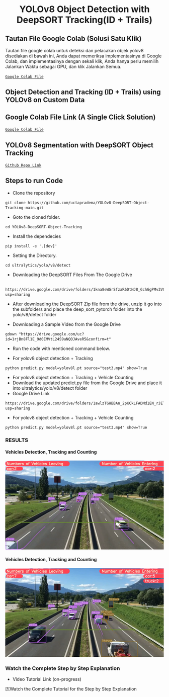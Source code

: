 <H1 align="center">
YOLOv8 Object Detection with DeepSORT Tracking(ID + Trails) </H1>

## Tautan File Google Colab (Solusi Satu Klik)
Tautan file google colab untuk deteksi dan pelacakan objek yolov8 disediakan di bawah ini, Anda dapat memeriksa implementasinya di Google Colab, dan implementasinya dengan sekali klik, Anda hanya perlu memilih Jalankan Waktu sebagai GPU, dan klik Jalankan Semua.

[`Google Colab File`](https://colab.research.google.com/drive/1AUEjYgcIdUx_RBVyASj9KyWu_17V7laP?usp=sharing)

## Object Detection and Tracking (ID + Trails)  using YOLOv8 on Custom Data
## Google Colab File Link (A Single Click Solution)
[`Google Colab File`](https://colab.research.google.com/drive/1AUEjYgcIdUx_RBVyASj9KyWu_17V7laP?usp=sharing)

## YOLOv8 Segmentation with DeepSORT Object Tracking

[`Github Repo Link`](https://github.com/uctapradema/YOLOv8-DeepSORT-Object-Tracking-main.git)

## Steps to run Code

- Clone the repository
```
git clone https://github.com/uctapradema/YOLOv8-DeepSORT-Object-Tracking-main.git
```
- Goto the cloned folder.
```
cd YOLOv8-DeepSORT-Object-Tracking
```
- Install the dependecies
```
pip install -e '.[dev]'

```

- Setting the Directory.
```
cd ultralytics/yolo/v8/detect

```
- Downloading the DeepSORT Files From The Google Drive 
```

https://drive.google.com/drive/folders/1kna8eWGrSfzaR6DtNJ8_GchGgPMv3VC8?usp=sharing
```
- After downloading the DeepSORT Zip file from the drive, unzip it go into the subfolders and place the deep_sort_pytorch folder into the yolo/v8/detect folder

- Downloading a Sample Video from the Google Drive
```
gdown "https://drive.google.com/uc?id=1rjBn8Fl1E_9d0EMVtL24S9aNQOJAveR5&confirm=t"
```

- Run the code with mentioned command below.

- For yolov8 object detection + Tracking
```
python predict.py model=yolov8l.pt source="test3.mp4" show=True
```
- For yolov8 object detection + Tracking + Vehicle Counting
- Download the updated predict.py file from the Google Drive and place it into ultralytics/yolo/v8/detect folder 
- Google Drive Link
```
https://drive.google.com/drive/folders/1awlzTGHBBAn_2pKCkLFADMd1EN_rJETW?usp=sharing
```
- For yolov8 object detection + Tracking + Vehicle Counting
```
python predict.py model=yolov8l.pt source="test3.mp4" show=True
```

### RESULTS

#### Vehicles Detection, Tracking and Counting 
![](./figure/figure1.png)

#### Vehicles Detection, Tracking and Counting

![](./figure/figure3.png)

### Watch the Complete Step by Step Explanation

- Video Tutorial Link (on-progress)

[![Watch the Complete Tutorial for the Step by Step Explanation

